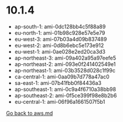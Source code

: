 
 # 10.1.4
- ap-south-1: ami-0dc128bb4c5f88a89
- eu-north-1: ami-01b98c928e57e5e79
- eu-west-3: ami-07b03a4d09b837489
- eu-west-2: ami-0d8b6ebc5e173e912
- eu-west-1: ami-0ae028e2ed20ca3d3
- ap-northeast-3: ami-09a402a95a97eefe5
- ap-northeast-2: ami-093e0f241402549e1
- ap-northeast-1: ami-03b3528d028c1f99c
- ca-central-1: ami-0aa09b7d778a47ac0
- sa-east-1: ami-07b41fbb0f84436a3
- ap-southeast-1: ami-0c9a4f6710a38bb98
- ap-southeast-2: ami-0f5ce399f98e8b2b6
- eu-central-1: ami-06f96a1661507f5b1

[Go back to aws.md](../../aws.md) 
